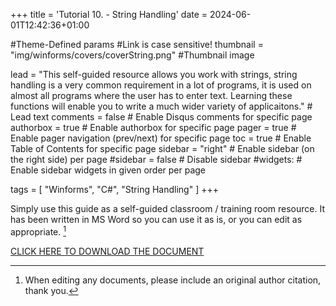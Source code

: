 +++
title = 'Tutorial 10. - String Handling'
date = 2024-06-01T12:42:36+01:00

#Theme-Defined params
#Link is case sensitive!
thumbnail = "img/winforms/covers/coverString.png" #Thumbnail image

lead = "This self-guided resource allows you work with strings, string handling is a very common requirement in a lot of programs, it is used on almost all programs where the user has to enter text.  Learning these functions will enable you to write a much wider variety of applicaitons." # Lead text
comments = false # Enable Disqus comments for specific page
authorbox = true # Enable authorbox for specific page
pager = true # Enable pager navigation (prev/next) for specific page
toc = true # Enable Table of Contents for specific page
sidebar = "right" # Enable sidebar (on the right side) per page
#sidebar = false # Disable sidebar 
#widgets: # Enable sidebar widgets in given order per page

tags = [ "Winforms", "C#", "String Handling" ]
+++

<!-- #How to quickly get a winforms app up and running-->
Simply use this guide as a self-guided classroom / training room resource.  It has been written in MS Word so you can use it as is, or you can edit  as appropriate. [^*]

[CLICK HERE TO DOWNLOAD THE DOCUMENT](https://drive.google.com/drive/folders/1TdYBQBGSzqsRQUbZ6BCkgb_wIsYXbp7x?usp=drive_link)

[^*]: When editing any documents, please include an original author citation, thank you. 




